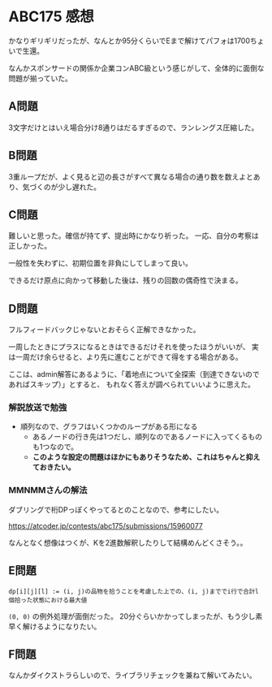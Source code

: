 # ABC175 感想

かなりギリギリだったが、なんとか95分くらいでEまで解けてパフォは1700ちょいで生還。

なんかスポンサードの関係か企業コンABC級という感じがして、全体的に面倒な問題が揃っていた。

## A問題

3文字だけとはいえ場合分け8通りはだるすぎるので、ランレングス圧縮した。

## B問題

3重ループだが、よく見ると辺の長さがすべて異なる場合の通り数を数えよとあり、気づくのが少し遅れた。

## C問題

難しいと思った。確信が持てず、提出時にかなり祈った。
一応、自分の考察は正しかった。

一般性を失わずに、初期位置を非負にしてしまって良い。

できるだけ原点に向かって移動した後は、残りの回数の偶奇性で決まる。

## D問題

フルフィードバックじゃないとおそらく正解できなかった。

一周したときにプラスになるときはできるだけそれを使ったほうがいいが、
実は一周だけ余らせると、より先に進むことができて得をする場合がある。

ここは、admin解答にあるように、「着地点について全探索（到達できないのであればスキップ）」とすると、
もれなく答えが調べられていいように思えた。

### 解説放送で勉強

- 順列なので、グラフはいくつかのループがある形になる
  - あるノードの行き先は1つだし、順列なのであるノードに入ってくるものも1つなので。
  - **このような設定の問題はほかにもありそうなため、これはちゃんと抑えておきたい。**

### MMNMMさんの解法

ダブリングで桁DPっぽくやってるとのことなので、参考にしたい。

https://atcoder.jp/contests/abc175/submissions/15960077

なんとなく想像はつくが、Kを2進数解釈したりして結構めんどくさそう。。

## E問題

`dp[i][j][l] := (i, j)の品物を拾うことを考慮した上での、(i, j)まででi行で合計l個拾った状態における最大値`

`(0, 0)` の例外処理が面倒だった。
20分ぐらいかかってしまったが、もう少し素早く解けるようになりたい。

## F問題

なんかダイクストラらしいので、ライブラリチェックを兼ねて解いてみたい。


